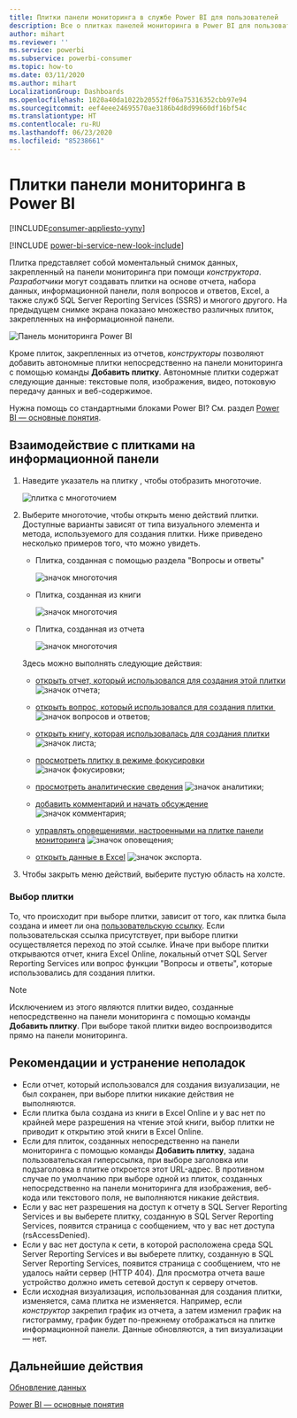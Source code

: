 ```yaml
---
title: Плитки панели мониторинга в службе Power BI для пользователей
description: Все о плитках панелей мониторинга в Power BI для пользователей. Это плитки, созданные в SQL Server Reporting Services (SSRS).
author: mihart
ms.reviewer: ''
ms.service: powerbi
ms.subservice: powerbi-consumer
ms.topic: how-to
ms.date: 03/11/2020
ms.author: mihart
LocalizationGroup: Dashboards
ms.openlocfilehash: 1020a40da1022b20552ff06a75316352cbb97e94
ms.sourcegitcommit: eef4eee24695570ae3186b4d8d99660df16bf54c
ms.translationtype: HT
ms.contentlocale: ru-RU
ms.lasthandoff: 06/23/2020
ms.locfileid: "85238661"
---
```

# <a name="dashboard-tiles-in-power-bi"></a>Плитки панели мониторинга в Power BI

[!INCLUDE[consumer-appliesto-yyny](../includes/consumer-appliesto-ynny.md)]

[!INCLUDE [power-bi-service-new-look-include](../includes/power-bi-service-new-look-include.md)]

Плитка представляет собой моментальный снимок данных, закрепленный на панели мониторинга при помощи *конструктора*. *Разработчики* могут создавать плитки на основе отчета, набора данных, информационной панели, поля вопросов и ответов, Excel, а также служб SQL Server Reporting Services (SSRS) и многого другого.  На предыдущем снимке экрана показано множество различных плиток, закрепленных на информационной панели.

![Панель мониторинга Power BI](./media/end-user-tiles/power-bi-dash.png)


Кроме плиток, закрепленных из отчетов, *конструкторы* позволяют добавить автономные плитки непосредственно на панели мониторинга с помощью команды **Добавить плитку**. Автономные плитки содержат следующие данные: текстовые поля, изображения, видео, потоковую передачу данных и веб-содержимое.

Нужна помощь со стандартными блоками Power BI?  См. раздел [Power BI — основные понятия](end-user-basic-concepts.md).


## <a name="interacting-with-tiles-on-a-dashboard"></a>Взаимодействие с плитками на информационной панели

1. Наведите указатель на плитку , чтобы отобразить многоточие.
   
    ![плитка с многоточием](./media/end-user-tiles/ellipses_new.png)
2. Выберите многоточие, чтобы открыть меню действий плитки. Доступные варианты зависят от типа визуального элемента и метода, используемого для создания плитки. Ниже приведено несколько примеров того, что можно увидеть.

    - Плитка, созданная с помощью раздела "Вопросы и ответы"
   
        ![значок многоточия](./media/end-user-tiles/power-bi-options-1.png)

    - Плитка, созданная из книги
   
        ![значок многоточия](./media/end-user-tiles/power-bi-options-2.png)

    - Плитка, созданная из отчета
   
        ![значок многоточия](./media/end-user-tiles/power-bi-options-3.png)
   
    Здесь можно выполнять следующие действия:
   
   * [открыть отчет, который использовался для создания этой плитки](end-user-reports.md) ![значок отчета](./media/end-user-tiles/chart-icon.jpg);  
   
   * [открыть вопрос, который использовался для создания плитки ](end-user-reports.md) ![значок вопросов и ответов](./media/end-user-tiles/qna-icon.png);  
   

   * [открыть книгу, которая использовалась для создания плитки](end-user-reports.md) ![значок листа](./media/end-user-tiles/power-bi-open-worksheet.png);  
   * [просмотреть плитку в режиме фокусировки](end-user-focus.md) ![значок фокусировки](./media/end-user-tiles/fullscreen-icon.jpg);  
   * [просмотреть аналитические сведения](end-user-insights.md) ![значок аналитики](./media/end-user-tiles/power-bi-insights.png);
   * [добавить комментарий и начать обсуждение](end-user-comment.md) ![значок комментария](./media/end-user-tiles/comment-icons.png);
   * [управлять оповещениями, настроенными на плитке панели мониторинга](end-user-alerts.md) ![значок оповещения](./media/end-user-tiles/power-bi-alert-icon.png);
   * [открыть данные в Excel](end-user-export.md) ![значок экспорта](./media/end-user-tiles/power-bi-export-icon.png).


3. Чтобы закрыть меню действий, выберите пустую область на холсте.

### <a name="select-click-a-tile"></a>Выбор плитки
То, что происходит при выборе плитки, зависит от того, как плитка была создана и имеет ли она [пользовательскую ссылку](../create-reports/service-dashboard-edit-tile.md). Если пользовательская ссылка присутствует, при выборе плитки осуществляется переход по этой ссылке. Иначе при выборе плитки открываются отчет, книга Excel Online, локальный отчет SQL Server Reporting Services или вопрос функции "Вопросы и ответы", которые использовались для создания плитки.

> [!NOTE]
> Исключением из этого являются плитки видео, созданные непосредственно на панели мониторинга с помощью команды **Добавить плитку**. При выборе такой плитки видео воспроизводится прямо на панели мониторинга.   
> 
> 

## <a name="considerations-and-troubleshooting"></a>Рекомендации и устранение неполадок
* Если отчет, который использовался для создания визуализации, не был сохранен, при выборе плитки никакие действия не выполняются.
* Если плитка была создана из книги в Excel Online и у вас нет по крайней мере разрешения на чтение этой книги, выбор плитки не приводит к открытию этой книги в Excel Online.
* Если для плиток, созданных непосредственно на панели мониторинга с помощью команды **Добавить плитку**, задана пользовательская гиперссылка, при выборе заголовка или подзаголовка в плитке откроется этот URL-адрес.  В противном случае по умолчанию при выборе одной из плиток, созданных непосредственно на панели мониторинга для изображения, веб-кода или текстового поля, не выполняются никакие действия.
* Если у вас нет разрешения на доступ к отчету в SQL Server Reporting Services и вы выберете плитку, созданную в SQL Server Reporting Services, появится страница с сообщением, что у вас нет доступа (rsAccessDenied).
* Если у вас нет доступа к сети, в которой расположена среда SQL Server Reporting Services и вы выберете плитку, созданную в SQL Server Reporting Services, появится страница с сообщением, что не удалось найти сервер (HTTP 404). Для просмотра отчета ваше устройство должно иметь сетевой доступ к серверу отчетов.
* Если исходная визуализация, использованная для создания плитки, изменяется, сама плитка не изменяется.  Например, если *конструктор* закрепил график из отчета, а затем изменил график на гистограмму, график будет по-прежнему отображаться на плитке информационной панели. Данные обновляются, а тип визуализации — нет.

## <a name="next-steps"></a>Дальнейшие действия
[Обновление данных](../connect-data/refresh-data.md)

[Power BI — основные понятия](end-user-basic-concepts.md)


